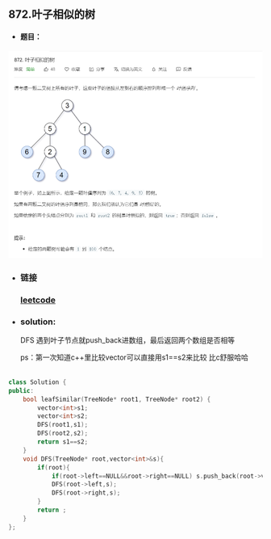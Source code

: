 ##   872.叶子相似的树

- #### 题目：

![add image](https://github.com/hexing2333/Leetcode-cpp/raw/master/img/872.叶子相似的树.png)
- ### 链接

  ### [leetcode](https://leetcode-cn.com/problems/leaf-similar-trees/)

- ###  solution:

  DFS 遇到叶子节点就push_back进数组，最后返回两个数组是否相等

  ps：第一次知道c++里比较vector可以直接用s1==s2来比较 比c舒服哈哈

```c++

class Solution {
public:
    bool leafSimilar(TreeNode* root1, TreeNode* root2) {
        vector<int>s1;
        vector<int>s2;
        DFS(root1,s1);
        DFS(root2,s2);
        return s1==s2;
    }
    void DFS(TreeNode* root,vector<int>&s){
        if(root){ 
            if(root->left==NULL&&root->right==NULL) s.push_back(root->val);
            DFS(root->left,s);
            DFS(root->right,s);
        }
        return ;
    }
};
```
